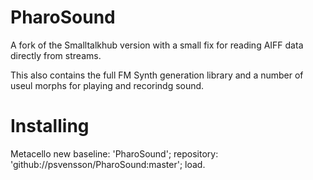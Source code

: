 # PharoSound
A fork of the Smalltalkhub version with a small fix for reading AIFF data directly from streams.

This also contains  the full FM Synth generation library and a number of useul morphs for playing and recorindg sound. 

# Installing

Metacello new
   baseline: 'PharoSound';
   repository: 'github://psvensson/PharoSound:master';
   load.
